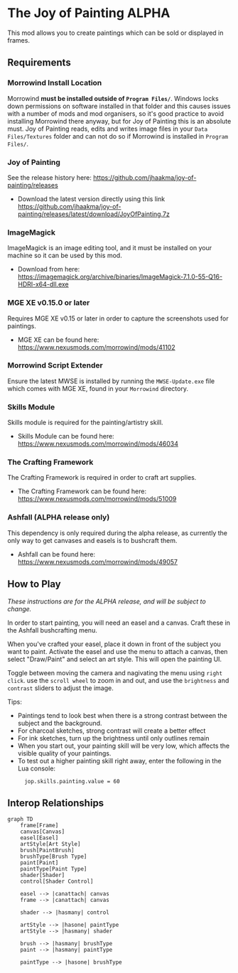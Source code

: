 # The Joy of Painting ALPHA
This mod allows you to create paintings which can be sold or displayed in frames.

## Requirements ##

### Morrowind Install Location
Morrowind **must be installed outside of `Program Files/`**. Windows locks down permissions on software installed in that folder and this causes issues with a number of mods and mod organisers, so it's good practice to avoid installing Morrowind there anyway, but for Joy of Painting this is an absolute must. Joy of Painting reads, edits and writes image files in your `Data Files/Textures` folder and can not do so if Morrowind is installed in `Program Files/`.

### Joy of Painting
See the release history here: https://github.com/jhaakma/joy-of-painting/releases

- Download the latest version directly using this link https://github.com/jhaakma/joy-of-painting/releases/latest/download/JoyOfPainting.7z

### ImageMagick
ImageMagick is an image editing tool, and it must be installed on your machine so it can be used by this mod.

- Download from here: https://imagemagick.org/archive/binaries/ImageMagick-7.1.0-55-Q16-HDRI-x64-dll.exe

### MGE XE v0.15.0 or later
Requires MGE XE v0.15 or later in order to capture the screenshots used for paintings.

- MGE XE can be found here: https://www.nexusmods.com/morrowind/mods/41102

### Morrowind Script Extender
Ensure the latest MWSE is installed by running the `MWSE-Update.exe` file which comes with MGE XE, found in your `Morrowind` directory.

### Skills Module
Skills module is required for the painting/artistry skill.

- Skills Module can be found here: https://www.nexusmods.com/morrowind/mods/46034

### The Crafting Framework
The Crafting Framework is required in order to craft art supplies.

- The Crafting Framework can be found here: https://www.nexusmods.com/morrowind/mods/51009

### Ashfall (ALPHA release only)
This dependency is only required during the alpha release, as currently the only way to get canvases and easels is to bushcraft them.

- Ashfall can be found here: https://www.nexusmods.com/morrowind/mods/49057

## How to Play

*These instructions are for the ALPHA release, and will be subject to change.*

In order to start painting, you will need an easel and a canvas. Craft these in the Ashfall bushcrafting menu.

When you've crafted your easel, place it down in front of the subject you want to paint. Activate the easel and use the menu to attach a canvas, then select "Draw/Paint" and select an art style. This will open the painting UI.

Toggle between moving the camera and nagivating the menu using `right click`. use the `scroll wheel` to zoom in and out, and use the `brightness` and `contrast` sliders to adjust the image.

Tips:
- Paintings tend to look best when there is a strong contrast between the subject and the background.
- For charcoal sketches, strong contrast will create a better effect
- For ink sketches, turn up the brightness until only outlines remain
- When you start out, your painting skill will be very low, which affects the visible quality of your paintings.
- To test out a higher painting skill right away, enter the following in the Lua console:
    ```
      jop.skills.painting.value = 60
    ```


## Interop Relationships

```mermaid
graph TD
    frame[Frame]
    canvas[Canvas]
    easel[Easel]
    artStyle[Art Style]
    brush[PaintBrush]
    brushType[Brush Type]
    paint[Paint]
    paintType[Paint Type]
    shader[Shader]
    control[Shader Control]

    easel --> |canattach| canvas
    frame --> |canattach| canvas

    shader --> |hasmany| control

    artStyle --> |hasone| paintType
    artStyle --> |hasmany| shader

    brush --> |hasmany| brushType
    paint --> |hasmany| paintType

    paintType --> |hasone| brushType
```